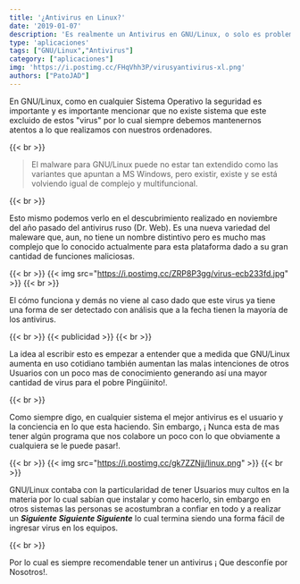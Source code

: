 ```yaml
---
title: '¿Antivirus en Linux?'
date: '2019-01-07'
description: 'Es realmente un Antivirus en GNU/Linux, o solo es problema de los sistemas basados en MS-DOS'
type: 'aplicaciones'
tags: ["GNU/Linux","Antivirus"]
category: ["aplicaciones"]
img: 'https://i.postimg.cc/FHqVhh3P/virusyantivirus-xl.png'
authors: ["PatoJAD"]
---
```


En GNU/Linux, como en cualquier Sistema Operativo la seguridad es importante y es importante mencionar que no existe sistema que este excluido de estos "virus" por lo cual siempre debemos mantenernos atentos a lo que realizamos con nuestros ordenadores.

{{< br >}}

> El malware para GNU/Linux puede no estar tan extendido como las variantes que apuntan a MS Windows, pero existir, existe y se está volviendo igual de complejo y multifuncional.

{{< br >}}

Esto mismo podemos verlo en el descubrimiento realizado en noviembre del año pasado del antivirus ruso (Dr. Web). Es una nueva variedad del maleware que, aun, no tiene un nombre distintivo pero es mucho mas complejo que lo conocido actualmente para esta plataforma dado a su gran cantidad de funciones maliciosas.

{{< br >}}
{{< img src="https://i.postimg.cc/ZRP8P3gg/virus-ecb233fd.jpg" >}}
{{< br >}}

El cómo funciona y demás no viene al caso dado que este virus ya tiene una forma de ser detectado con análisis que a la fecha tienen la mayoría de los antivirus.

{{< br >}}
{{< publicidad >}}
{{< br >}}

La idea al escribir esto es empezar a entender que a medida que GNU/Linux aumenta en uso cotidiano también aumentan las malas intenciones de otros Usuarios con un poco mas de conocimiento generando así una mayor cantidad de virus para el pobre Pingüinito!.

{{< br >}}

Como siempre digo, en cualquier sistema el mejor antivirus es el usuario y la conciencia en lo que esta haciendo. Sin embargo, ¡ Nunca esta de mas tener algún programa que nos colabore un poco con lo que obviamente a cualquiera se le puede pasar!.

{{< br >}}
{{< img src="https://i.postimg.cc/gk7ZZNjj/linux.png" >}}
{{< br >}}

GNU/Linux contaba con la particularidad de tener Usuarios muy cultos en la materia por lo cual sabían que instalar y como hacerlo, sin embargo en otros sistemas las personas se acostumbran a confiar en todo y a realizar un ___Siguiente Siguiente Siguiente___ lo cual termina siendo una forma fácil de ingresar virus en los equipos.

{{< br >}}

Por lo cual es siempre recomendable tener un antivirus ¡ Que desconfíe por Nosotros!.
